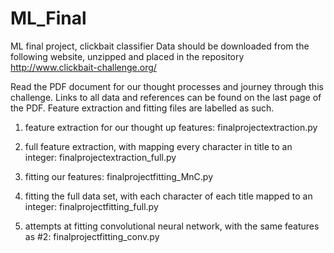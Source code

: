# ML_Final
ML final project, clickbait classifier
Data should be downloaded from the following website, unzipped and placed in the repository
http://www.clickbait-challenge.org/

Read the PDF document for our thought processes and journey through this challenge. 
Links to all data and references can be found on the last page of the PDF.
Feature extraction and fitting files are labelled as such. 

1. feature extraction for our thought up features: finalprojectextraction.py
2. full feature extraction, with mapping every character in title to an integer: finalprojectextraction_full.py

1. fitting our features: finalprojectfitting_MnC.py
2. fitting the full data set, with each character of each title mapped to an integer: finalprojectfitting_full.py
3. attempts at fitting convolutional neural network, with the same features as #2: finalprojectfitting_conv.py
